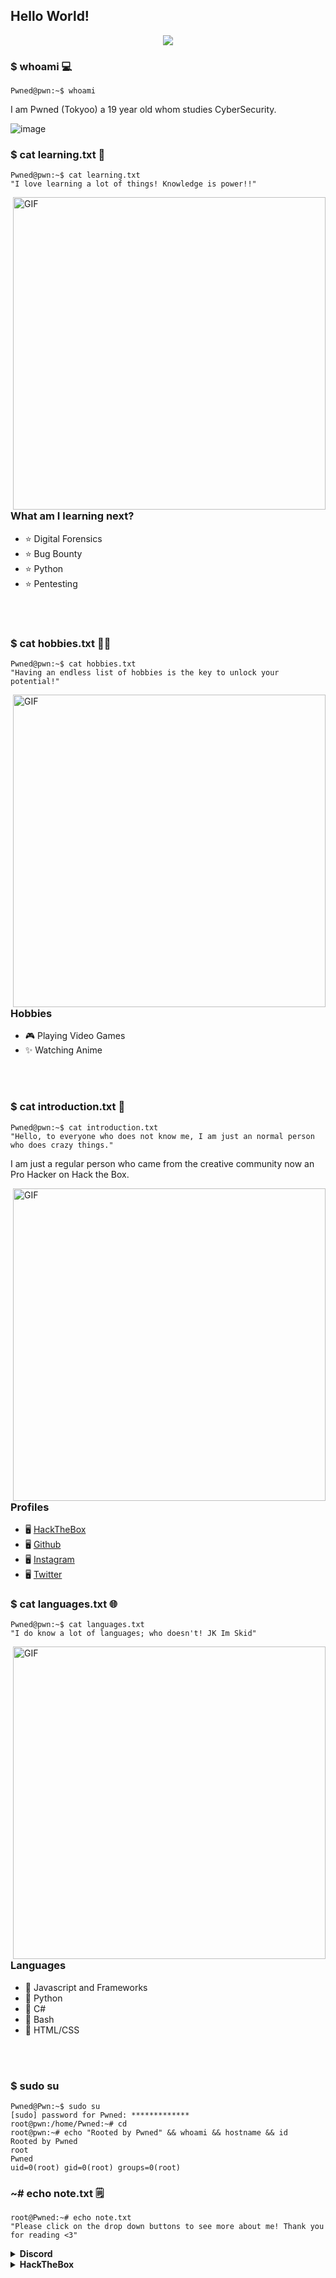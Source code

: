 ## Hello World! 
<p align="center">
<img src="https://readme-typing-svg.herokuapp.com?color=F71F0F&center=true&vCenter=true&lines=I+am+an+Ethical+Hacker.;I+am+a+SkidDev.;I+am+a+CTF+player.;."/>
</p>



### $ whoami 💻
```shell
Pwned@pwn:~$ whoami
```

I am Pwned (Tokyoo) a 19 year old whom studies CyberSecurity.

![image]()



### $ cat learning.txt 📘
```shell
Pwned@pwn:~$ cat learning.txt
"I love learning a lot of things! Knowledge is power!!"
```

<img hight="400" width="500" alt="GIF" align="right" src="https://github.com/Yuma-Tsushima07/Readme/blob/main/assets/lelouch-chess.gif">

### What am I learning next?
* ⭐ Digital Forensics
* ⭐ Bug Bounty
* ⭐ Python
* ⭐ Pentesting

</br>
</br>

### $ cat hobbies.txt 👨‍🎨
```shell
Pwned@pwn:~$ cat hobbies.txt
"Having an endless list of hobbies is the key to unlock your potential!"
```
<img hight="400" width="500" alt="GIF" align="right" src="https://github.com/Yuma-Tsushima07/Readme/blob/main/assets/lelouch-wink.gif">

### Hobbies
* 🎮 Playing Video Games 
* ✨ Watching Anime


</br>
</br>


### $ cat introduction.txt 🔎
```shell
Pwned@pwn:~$ cat introduction.txt
"Hello, to everyone who does not know me, I am just an normal person who does crazy things."
``` 
I am just a regular person who came from the creative community now an Pro Hacker on Hack the Box. 

<img hight="400" width="500" alt="GIF" align="right" src="https://github.com/Yuma-Tsushima07/Readme/blob/main/assets/lelouch-zoom.gif">


### Profiles
* 🖥️ [HackTheBox](https://app.hackthebox.com/profile/617926)
* 🖥️ [Github](https://github.com/Pwned-h)
* 🖥️ [Instagram](https://www.instagram.com/7v2p)
* 🖥️ [Twitter](https://twitter.com/0xEl337)

### $ cat languages.txt 🌐
```shell
Pwned@pwn:~$ cat languages.txt
"I do know a lot of languages; who doesn't! JK Im Skid"
```
<img hight="400" width="500" alt="GIF" align="right" src="https://github.com/Yuma-Tsushima07/Readme/blob/main/assets/lelouch-rule.gif">

### Languages
* 🚩 Javascript and Frameworks
* 🚩 Python
* 🚩 C#
* 🚩 Bash
* 🚩 HTML/CSS

</br>
</br>


### $ sudo su 
```shell
Pwned@Pwn:~$ sudo su
[sudo] password for Pwned: *************
root@pwn:/home/Pwned:~# cd
root@pwn:~# echo "Rooted by Pwned" && whoami && hostname && id
Rooted by Pwned
root
Pwned
uid=0(root) gid=0(root) groups=0(root)
```

### ~# echo note.txt 🗒️

```shell
root@Pwned:~# echo note.txt
"Please click on the drop down buttons to see more about me! Thank you for reading <3"
```

<div align="left">
 

  
<details>
  <summary><b>Discord</b></summary>
  
  <a href="https://discord.com/users/909128278839803994">
<img height="80px" src="https://discord.c99.nl/widget/theme-3/909128278839803994.png">
  </a>
<br></br>
    </details>

<details>
  <summary><b>HackTheBox</b></summary>

  <a href="https://app.hackthebox.com/profile/617926">
<img src="https://www.hackthebox.com/badge/image/617926" alt="Hack The Box">
  </a>
  <br></br>
  </details>
  



